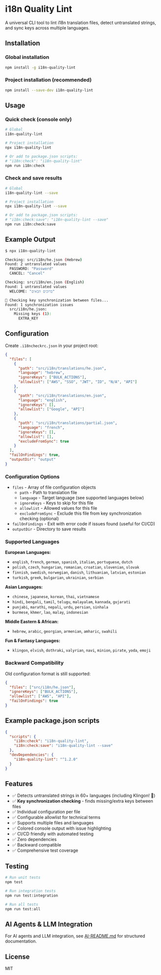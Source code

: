 # i18n Quality Lint

A universal CLI tool to lint i18n translation files, detect untranslated strings, and sync keys across multiple languages.

## Installation

### Global installation
```bash
npm install -g i18n-quality-lint
```

### Project installation (recommended)
```bash
npm install --save-dev i18n-quality-lint
```

## Usage

### Quick check (console only)
```bash
# Global
i18n-quality-lint

# Project installation
npx i18n-quality-lint

# Or add to package.json scripts:
# "i18n:check": "i18n-quality-lint"
npm run i18n:check
```

### Check and save results
```bash
# Global
i18n-quality-lint --save

# Project installation
npx i18n-quality-lint --save

# Or add to package.json scripts:
# "i18n:check:save": "i18n-quality-lint --save"
npm run i18n:check:save
```

## Example Output

```bash
$ npx i18n-quality-lint

Checking: src/i18n/he.json (Hebrew)
Found: 2 untranslated values
  PASSWORD: "Password"
  CANCEL: "Cancel"

Checking: src/i18n/en.json (English)
Found: 1 untranslated values
  WELCOME: "ברוכים הבאים"

🔄 Checking key synchronization between files...
Found: 1 synchronization issues
  src/i18n/he.json:
    Missing keys (1):
      EXTRA_KEY
```

## Configuration

Create `.i18ncheckrc.json` in your project root:

```json
{
  "files": [
    {
      "path": "src/i18n/translations/he.json",
      "language": "hebrew",
      "ignoreKeys": ["BULK_ACTIONS"],
      "allowlist": ["AWS", "SSO", "JWT", "ID", "N/A", "API"]
    },
    {
      "path": "src/i18n/translations/en.json",
      "language": "english",
      "ignoreKeys": [],
      "allowlist": ["Google", "API"]
    },
    {
      "path": "src/i18n/translations/partial.json",
      "language": "french",
      "ignoreKeys": [],
      "allowlist": [],
      "excludeFromSync": true
    }
  ],
  "failOnFindings": true,
  "outputDir": "output"
}
```

### Configuration Options

- `files` - Array of file configuration objects
  - `path` - Path to translation file
  - `language` - Target language (see supported languages below)
  - `ignoreKeys` - Keys to skip for this file
  - `allowlist` - Allowed values for this file
  - `excludeFromSync` - Exclude this file from key synchronization checking (optional)
- `failOnFindings` - Exit with error code if issues found (useful for CI/CD)
- `outputDir` - Directory to save results

### Supported Languages

**European Languages:**
- `english`, `french`, `german`, `spanish`, `italian`, `portuguese`, `dutch`
- `polish`, `czech`, `hungarian`, `romanian`, `croatian`, `slovenian`, `slovak`
- `finnish`, `swedish`, `norwegian`, `danish`, `lithuanian`, `latvian`, `estonian`
- `turkish`, `greek`, `bulgarian`, `ukrainian`, `serbian`

**Asian Languages:**
- `chinese`, `japanese`, `korean`, `thai`, `vietnamese`
- `hindi`, `bengali`, `tamil`, `telugu`, `malayalam`, `kannada`, `gujarati`
- `punjabi`, `marathi`, `nepali`, `urdu`, `persian`, `sinhala`
- `burmese`, `khmer`, `lao`, `malay`, `indonesian`

**Middle Eastern & African:**
- `hebrew`, `arabic`, `georgian`, `armenian`, `amharic`, `swahili`

**Fun & Fantasy Languages:**
- `klingon`, `elvish`, `dothraki`, `valyrian`, `navi`, `minion`, `pirate`, `yoda`, `emoji`

### Backward Compatibility

Old configuration format is still supported:
```json
{
  "files": ["src/i18n/he.json"],
  "ignoreKeys": ["BULK_ACTIONS"],
  "allowlist": ["AWS", "API"],
  "failOnFindings": true
}
```

## Example package.json scripts

```json
{
  "scripts": {
    "i18n:check": "i18n-quality-lint",
    "i18n:check:save": "i18n-quality-lint --save"
  },
  "devDependencies": {
    "i18n-quality-lint": "^1.2.0"
  }
}
```

## Features

- ✅ Detects untranslated strings in 60+ languages (including Klingon! 🚀)
- ✅ **Key synchronization checking** - finds missing/extra keys between files
- ✅ Individual configuration per file
- ✅ Configurable allowlist for technical terms
- ✅ Supports multiple files and languages
- ✅ Colored console output with issue highlighting
- ✅ CI/CD friendly with automated testing
- ✅ Zero dependencies
- ✅ Backward compatible
- ✅ Comprehensive test coverage

## Testing

```bash
# Run unit tests
npm test

# Run integration tests
npm run test:integration

# Run all tests
npm run test:all
```

## AI Agents & LLM Integration

For AI agents and LLM integration, see [AI-README.md](AI-README.md) for structured documentation.

## License

MIT